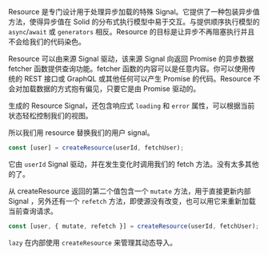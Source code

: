 Resource 是专门设计用于处理异步加载的特殊 Signal。它提供了一种包装异步值方法，使得异步值在 Solid 的分布式执行模型中易于交互。与提供顺序执行模型的 `async`/`await` 或 `generators` 相反。Resource 的目标是让异步不再阻塞执行并且不会给我们的代码染色。

Resource 可以由来源 Signal 驱动，该来源 Signal 向返回 Promise 的异步数据 fetcher 函数提供查询功能。fetcher 函数的内容可以是任意内容。你可以使用传统的 REST 接口或 GraphQL 或其他任何可以产生 Promise 的代码。Resource 不会对加载数据的方式抱有偏见，只要它是由 Promise 驱动的。

生成的 Resource Signal，还包含响应式 `loading` 和 `error` 属性，可以根据当前状态轻松控制我们的视图。

所以我们用 resource 替换我们的用户 signal。

```js
const [user] = createResource(userId, fetchUser);
```

它由 `userId` Signal 驱动，并在发生变化时调用我们的 fetch 方法。没有太多其他的了。

从 createResource 返回的第二个值包含一个 `mutate` 方法，用于直接更新内部 Signal ，另外还有一个 `refetch` 方法，即使源没有改变，也可以用它来重新加载当前查询请求。

```js
const [user, { mutate, refetch }] = createResource(userId, fetchUser);
```

`lazy` 在内部使用 `createResource` 来管理其动态导入。
